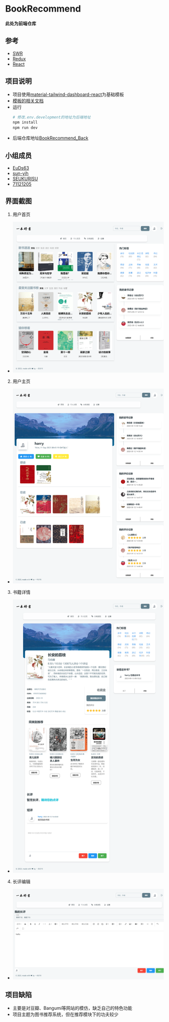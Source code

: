 # BookRecommend

**此处为前端仓库**

## 参考
- [SWR](https://swr.vercel.app/zh-CN/docs/getting-started)
- [Redux](https://redux.js.org/introduction/getting-started)
- [React](https://react.dev/learn)

## 项目说明
- 项目使用[material-tailwind-dashboard-react](https://github.com/creativetimofficial/material-tailwind-dashboard-react)为基础模板
- [模板的相关文档](https://www.material-tailwind.com/docs/react/theming)
- 运行
  ```bash
  # 修改.env.development的地址为后端地址
  npm install
  npm run dev
  ```
- 后端仓库地址[BookRecommend_Back](https://github.com/EuDs63/BookRecommend_Back)

## 小组成员
- [EuDs63](https://github.com/EuDs63)
- [sun-yih](https://github.com/EuDs63)
- [SEUKURISU](https://github.com/SEUKURISU)
- [71121205](https://github.com/71121205)

## 界面截图
1. 用户首页
- ![用户首页](public/img/user_main.png)

2. 用户主页
- ![用户主页](public/img/user_profile.png)

3. 书籍详情
- ![书籍详情](public/img/book_detail.png)

4. 长评编辑
- ![长评编辑](public/img/article_preview.png)

## 项目缺陷
- 主要是对豆瓣、Bangumi等网站的模仿，缺乏自己的特色功能
- 项目主题为图书推荐系统，但在推荐模块下的功夫较少